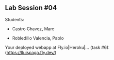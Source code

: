 ## Lab Session #04

Students:

* Castro Chavez, Marc

* Robledillo Valencia, Pablo

Your deployed webapp at Fly.io|Heroku|... (task #6): (https://lluispaga.fly.dev/)
